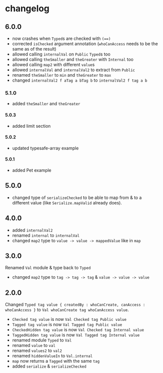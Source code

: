 # changelog

## 6.0.0

- now crashes when `Typed`s are checked with `(==)`
- corrected `isChecked` argument annotation (`whoCanAccess` needs to be the same as of the result)
- allowed calling `internalVal` on `Public` `Typed`s too
- allowed calling `theSmaller` and `theGreater` with `Internal` too
- allowed calling `map2` with different `value`s
- allowed `internalVal` and `internalVal2` to extract from `Public`
- renamed `theSmaller` to `min` and `theGreater` to `max`
- changed `internalVal2 f aTag a bTag b` to `internalVal2 f tag a b`


### 5.1.0

- added `theSmaller` and `theGreater`

#### 5.0.3

- added limit section

#### 5.0.2

- updated typesafe-array example

#### 5.0.1

- added Pet example

## 5.0.0

- changed type of `serializeChecked` to be able to map from & to a different value (like `Serialize.mapValid` already does).

## 4.0.0

- added `internalVal2`
- renamed `internal` to `internalVal`
- changed `map2` type to `value -> value -> mappedValue` like in `map`

## 3.0.0

Renamed `Val` module & type back to `Typed`
- changed `map2` type to `tag -> tag -> tag` & `value -> value -> value`

## 2.0.0

Changed `Typed tag value { createdBy : whoCanCreate, canAccess : whoCanAccess }` to `Val whoCanCreate tag whoCanAccess value`.

- `Checked tag value` is now `Val Checked tag Public value`
- `Tagged tag value` is now `Val Tagged tag Public value`
- `CheckedHidden tag value` is now `Val Checked tag Internal value`
- `TaggedHidden tag value` is now `Val Tagged tag Internal value`
- renamed module `Typed` to `Val`
- renamed `value` to `val`
- renamed `values2` to `val2`
- renamed `hiddenValueIn` to `Val.internal`
- `map` now returns a `Tagged` with the same `tag`
- added `serialize` & `serializeChecked`

